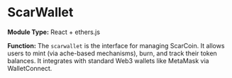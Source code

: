 # ScarWallet

**Module Type:** React + ethers.js

**Function:** The `scarwallet` is the interface for managing ScarCoin. It allows users to mint (via ache-based mechanisms), burn, and track their token balances. It integrates with standard Web3 wallets like MetaMask via WalletConnect.
